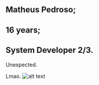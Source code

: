
## Matheus Pedroso;
 
## 16 years;
 
 ## System Developer 2/3.



   Unexpected.

Lmao.
![alt text](patch/to/file)
